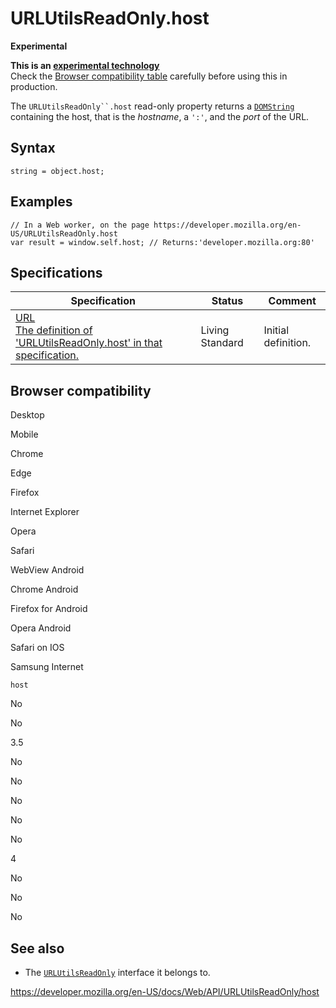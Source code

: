 URLUtilsReadOnly.host
=====================

**Experimental**

**This is an [experimental technology](https://developer.mozilla.org/en-US/docs/MDN/Guidelines/Conventions_definitions#experimental)**  
Check the [Browser compatibility table](#browser_compatibility) carefully before using this in production.

The `URLUtilsReadOnly``.host` read-only property returns a [`DOMString`](../domstring) containing the host, that is the *hostname*, a `':'`, and the *port* of the URL.

Syntax
------

    string = object.host;

Examples
--------

    // In a Web worker, on the page https://developer.mozilla.org/en-US/URLUtilsReadOnly.host
    var result = window.self.host; // Returns:'developer.mozilla.org:80'

Specifications
--------------

<table><thead><tr class="header"><th>Specification</th><th>Status</th><th>Comment</th></tr></thead><tbody><tr class="odd"><td><a href="https://url.spec.whatwg.org/#dom-url-host">URL<br />
<span class="small">The definition of 'URLUtilsReadOnly.host' in that specification.</span></a></td><td><span class="spec-living">Living Standard</span></td><td>Initial definition.</td></tr></tbody></table>

Browser compatibility
---------------------

Desktop

Mobile

Chrome

Edge

Firefox

Internet Explorer

Opera

Safari

WebView Android

Chrome Android

Firefox for Android

Opera Android

Safari on IOS

Samsung Internet

`host`

No

No

3.5

No

No

No

No

No

4

No

No

No

See also
--------

-   The [`URLUtilsReadOnly`](../urlutilsreadonly) interface it belongs to.

<a href="https://developer.mozilla.org/en-US/docs/Web/API/URLUtilsReadOnly/host" class="_attribution-link">https://developer.mozilla.org/en-US/docs/Web/API/URLUtilsReadOnly/host</a>
